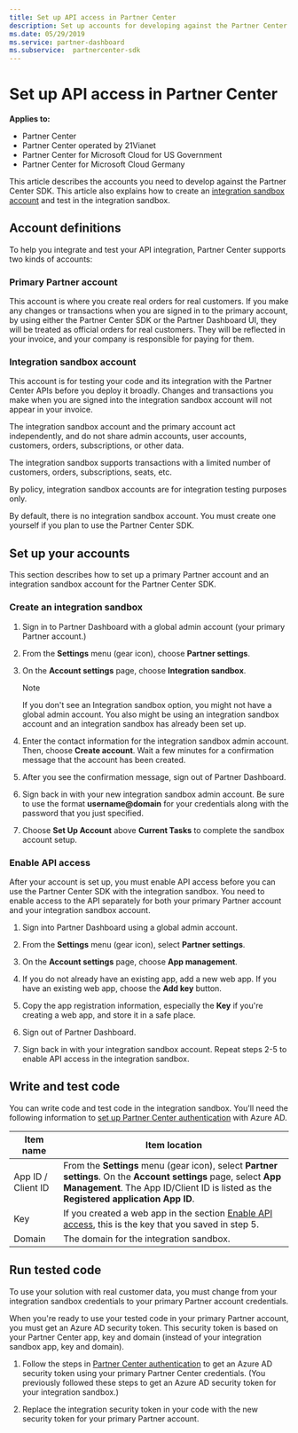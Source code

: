 ```yaml
---
title: Set up API access in Partner Center
description: Set up accounts for developing against the Partner Center SDK and test in the integration sandbox.
ms.date: 05/29/2019
ms.service: partner-dashboard
ms.subservice:  partnercenter-sdk
---
```


# Set up API access in Partner Center

**Applies to:**

- Partner Center
- Partner Center operated by 21Vianet
- Partner Center for Microsoft Cloud for US Government
- Partner Center for Microsoft Cloud Germany

This article describes the accounts you need to develop against the Partner Center SDK. This article also explains how to create an [integration sandbox account](#integration-sandbox-account) and test in the integration sandbox.

## Account definitions

To help you integrate and test your API integration, Partner Center supports two kinds of accounts:

### Primary Partner account

This account is where you create real orders for real customers. If you make any changes or transactions when you are signed in to the primary account, by using either the Partner Center SDK or the Partner Dashboard UI, they will be treated as official orders for real customers. They will be reflected in your invoice, and your company is responsible for paying for them.

### Integration sandbox account

This account is for testing your code and its integration with the Partner Center APIs before you deploy it broadly. Changes and transactions you make when you are signed into the integration sandbox account will not appear in your invoice.

The integration sandbox account and the primary account act independently, and do not share admin accounts, user accounts, customers, orders, subscriptions, or other data.

The integration sandbox supports transactions with a limited number of customers, orders, subscriptions, seats, etc.

By policy, integration sandbox accounts are for integration testing purposes only.

By default, there is no integration sandbox account. You must create one yourself if you plan to use the Partner Center SDK.

## Set up your accounts

This section describes how to set up a primary Partner account and an integration sandbox account for the Partner Center SDK.

### Create an integration sandbox

1. Sign in to Partner Dashboard with a global admin account (your primary Partner account.)

2. From the **Settings** menu (gear icon), choose **Partner settings**.

3. On the **Account settings** page, choose **Integration sandbox**.

    >[!NOTE]
    >If you don't see an Integration sandbox option, you might not have a global admin account. You also might be using an integration sandbox account and an integration sandbox has already been set up.

4. Enter the contact information for the integration sandbox admin account. Then, choose **Create account**. Wait a few minutes for a confirmation message that the account has been created.

5. After you see the confirmation message, sign out of Partner Dashboard.

6. Sign back in with your new integration sandbox admin account. Be sure to use the format **username@domain** for your credentials along with the password that you just specified.

7. Choose **Set Up Account** above **Current Tasks** to complete the sandbox account setup.

### Enable API access

After your account is set up, you must enable API access before you can use the Partner Center SDK with the integration sandbox. You need to enable access to the API separately for both your primary Partner account and your integration sandbox account.

1. Sign into Partner Dashboard using a global admin account.

2. From the **Settings** menu (gear icon), select **Partner settings**.

3. On the **Account settings** page, choose **App management**.

4. If you do not already have an existing app, add a new web app. If you have an existing web app, choose the **Add key** button.

5. Copy the app registration information, especially the **Key** if you're creating a web app, and store it in a safe place.

6. Sign out of Partner Dashboard.

7. Sign back in with your integration sandbox account. Repeat steps 2-5 to enable API access in the integration sandbox.

## Write and test code

You can write code and test code in the integration sandbox. You'll need the following information to [set up Partner Center authentication](partner-center-authentication.md) with Azure AD.

| Item name | Item location |
| --------- | ------------- |
| App ID / Client ID | From the **Settings** menu (gear icon), select **Partner settings**. On the **Account settings** page, select **App Management**. The App ID/Client ID is listed as the **Registered application App ID**. |
| Key | If you created a web app in the section [Enable API access](#enable-api-access), this is the key that you saved in step 5. |
| Domain | The domain for the integration sandbox. |

## Run tested code

To use your solution with real customer data, you must change from your integration sandbox credentials to your primary Partner account credentials.

When you're ready to use your tested code in your primary Partner account, you must get an Azure AD security token. This security token is based on your Partner Center app, key and domain (instead of your integration sandbox app, key and domain).

1. Follow the steps in [Partner Center authentication](partner-center-authentication.md) to get an Azure AD security token using your primary Partner Center credentials. (You previously followed these steps to get an Azure AD security token for your integration sandbox.)

2. Replace the integration security token in your code with the new security token for your primary Partner account.
